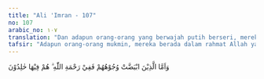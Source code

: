 ```yaml
---
title: "Ali 'Imran - 107"
no: 107
arabic_no: ١٠٧
translation: "Dan adapun orang-orang yang berwajah putih berseri, mereka berada dalam rahmat Allah (surga); mereka kekal di dalamnya."
tafsir: "Adapun orang-orang mukmin, mereka berada dalam rahmat Allah yaitu surga yang penuh dengan nikmat dan kesenangan sehingga tampak tanda kebahagiaan pada mukanya yang putih bersih dan berseri-seri."
---
```

وَاَمَّا الَّذِيْنَ ابْيَضَّتْ وُجُوْهُهُمْ فَفِيْ رَحْمَةِ اللّٰهِ ۗ هُمْ فِيْهَا خٰلِدُوْنَ